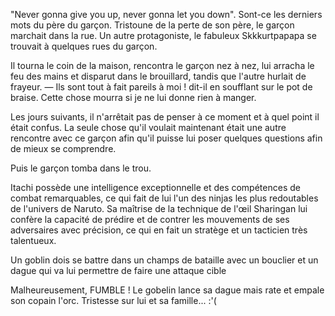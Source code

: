 
"Never gonna give you up, never gonna let you down". Sont-ce les derniers mots du père du garçon. Tristoune de la perte de son père, le garçon marchait dans la rue. Un autre protagoniste, le fabuleux Skkkurtpapapa se trouvait à quelques rues du garçon. 

Il tourna le coin de la maison, rencontra le garçon nez à nez, lui arracha le feu des mains et disparut dans le brouillard, tandis que l'autre hurlait de frayeur. — Ils sont tout à fait pareils à moi ! dit-il en soufflant sur le pot de braise. Cette chose mourra si je ne lui donne rien à manger.

Les jours suivants, il n'arrêtait pas de penser à ce moment et à quel point il était confus. La seule chose qu'il voulait maintenant était une autre rencontre avec ce garçon afin qu'il puisse lui poser quelques questions afin de mieux se comprendre.

Puis le garçon tomba dans le trou.

Itachi possède une intelligence exceptionnelle et des compétences de combat remarquables, ce qui fait de lui l'un des ninjas les plus redoutables de l'univers de Naruto. Sa maîtrise de la technique de l'œil Sharingan lui confère la capacité de prédire et de contrer les mouvements de ses adversaires avec précision, ce qui en fait un stratège et un tacticien très talentueux.

Un goblin dois se battre dans un champs de bataille avec un bouclier et un dague qui va lui permettre  de faire une attaque cible

Malheureusement, FUMBLE ! Le gobelin lance sa dague mais rate et empale son copain l'orc. Tristesse sur lui et sa famille... :'(
